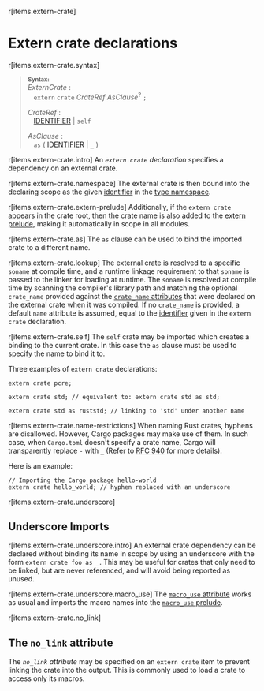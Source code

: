 r[items.extern-crate]
# Extern crate declarations

r[items.extern-crate.syntax]
> **<sup>Syntax:</sup>**\
> _ExternCrate_ :\
> &nbsp;&nbsp; `extern` `crate` _CrateRef_ _AsClause_<sup>?</sup> `;`
>
> _CrateRef_ :\
> &nbsp;&nbsp; [IDENTIFIER] | `self`
>
> _AsClause_ :\
> &nbsp;&nbsp; `as` ( [IDENTIFIER] | `_` )

r[items.extern-crate.intro]
An _`extern crate` declaration_ specifies a dependency on an external crate.

r[items.extern-crate.namespace]
The external crate is then bound into the declaring scope as the given [identifier] in the [type namespace].

r[items.extern-crate.extern-prelude]
Additionally, if the `extern crate` appears in the crate root, then the crate name is also added to the [extern prelude], making it automatically in scope in all modules.

r[items.extern-crate.as]
The `as` clause can be used to bind the imported crate to a different name.

r[items.extern-crate.lookup]
The external crate is resolved to a specific `soname` at compile time, and a
runtime linkage requirement to that `soname` is passed to the linker for
loading at runtime. The `soname` is resolved at compile time by scanning the
compiler's library path and matching the optional `crate_name` provided against
the [`crate_name` attributes] that were declared on the external crate when it was
compiled. If no `crate_name` is provided, a default `name` attribute is assumed,
equal to the [identifier] given in the `extern crate` declaration.

r[items.extern-crate.self]
The `self` crate may be imported which creates a binding to the current crate.
In this case the `as` clause must be used to specify the name to bind it to.

Three examples of `extern crate` declarations:

<!-- ignore: requires external crates -->
```rust,ignore
extern crate pcre;

extern crate std; // equivalent to: extern crate std as std;

extern crate std as ruststd; // linking to 'std' under another name
```

r[items.extern-crate.name-restrictions]
When naming Rust crates, hyphens are disallowed. However, Cargo packages may
make use of them. In such case, when `Cargo.toml` doesn't specify a crate name,
Cargo will transparently replace `-` with `_` (Refer to [RFC 940] for more
details).

Here is an example:

<!-- ignore: requires external crates -->
```rust,ignore
// Importing the Cargo package hello-world
extern crate hello_world; // hyphen replaced with an underscore
```

r[items.extern-crate.underscore]
## Underscore Imports

r[items.extern-crate.underscore.intro]
An external crate dependency can be declared without binding its name in scope
by using an underscore with the form `extern crate foo as _`. This may be
useful for crates that only need to be linked, but are never referenced, and
will avoid being reported as unused.

r[items.extern-crate.underscore.macro_use]
The [`macro_use` attribute] works as usual and imports the macro names
into the [`macro_use` prelude].

r[items.extern-crate.no_link]
## The `no_link` attribute

The *`no_link` attribute* may be specified on an `extern crate` item to
prevent linking the crate into the output. This is commonly used to load a
crate to access only its macros.

[IDENTIFIER]: ../identifiers.md
[RFC 940]: https://github.com/rust-lang/rfcs/blob/master/text/0940-hyphens-considered-harmful.md
[`macro_use` attribute]: ../macros-by-example.md#the-macro_use-attribute
[extern prelude]: ../names/preludes.md#extern-prelude
[`macro_use` prelude]: ../names/preludes.md#macro_use-prelude
[`crate_name` attributes]: ../crates-and-source-files.md#the-crate_name-attribute
[type namespace]: ../names/namespaces.md

<script>
(function() {
    var fragments = {
        "#extern-prelude": "../names/preludes.html#extern-prelude",
    };
    var target = fragments[window.location.hash];
    if (target) {
        var url = window.location.toString();
        var base = url.substring(0, url.lastIndexOf('/'));
        window.location.replace(base + "/" + target);
    }
})();
</script>
